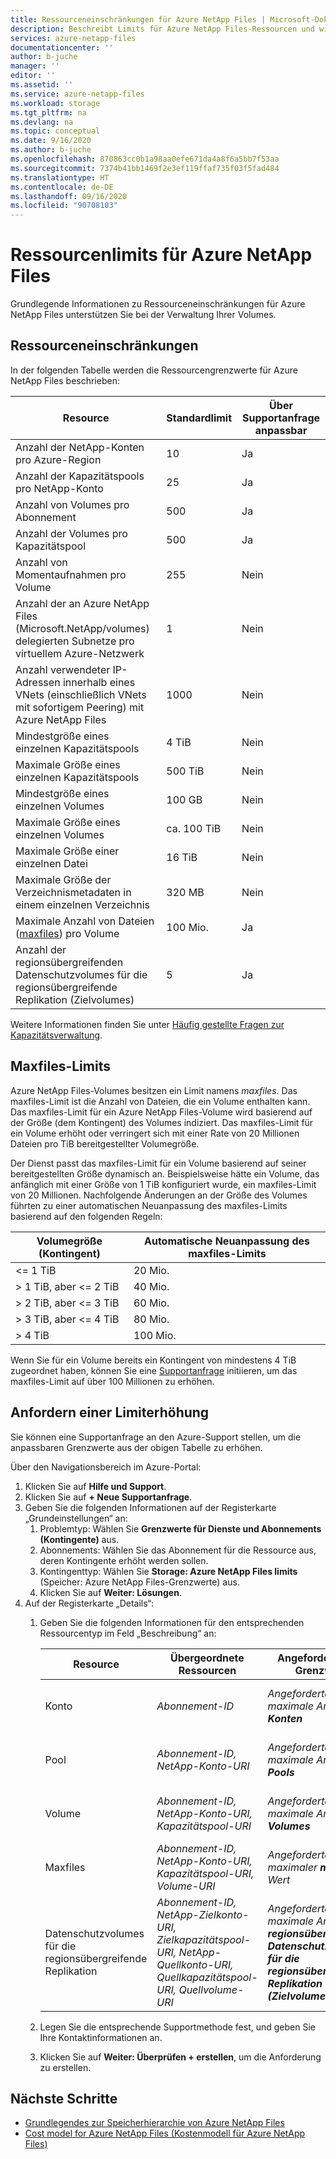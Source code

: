 ```yaml
---
title: Ressourceneinschränkungen für Azure NetApp Files | Microsoft-Dokumentation
description: Beschreibt Limits für Azure NetApp Files-Ressourcen und wie eine Erhöhung des Ressourcenlimits angefordert wird.
services: azure-netapp-files
documentationcenter: ''
author: b-juche
manager: ''
editor: ''
ms.assetid: ''
ms.service: azure-netapp-files
ms.workload: storage
ms.tgt_pltfrm: na
ms.devlang: na
ms.topic: conceptual
ms.date: 9/16/2020
ms.author: b-juche
ms.openlocfilehash: 870863cc0b1a98aa0efe671da4a8f6a5bb7f53aa
ms.sourcegitcommit: 7374b41bb1469f2e3ef119ffaf735f03f5fad484
ms.translationtype: HT
ms.contentlocale: de-DE
ms.lasthandoff: 09/16/2020
ms.locfileid: "90708103"
---
```

# <a name="resource-limits-for-azure-netapp-files"></a>Ressourcenlimits für Azure NetApp Files

Grundlegende Informationen zu Ressourceneinschränkungen für Azure NetApp Files unterstützen Sie bei der Verwaltung Ihrer Volumes.

## <a name="resource-limits"></a>Ressourceneinschränkungen

In der folgenden Tabelle werden die Ressourcengrenzwerte für Azure NetApp Files beschrieben:

|  Resource  |  Standardlimit  |  Über Supportanfrage anpassbar  |
|----------------|---------------------|--------------------------------------|
|  Anzahl der NetApp-Konten pro Azure-Region   |  10    |  Ja   |
|  Anzahl der Kapazitätspools pro NetApp-Konto   |    25     |   Ja   |
|  Anzahl von Volumes pro Abonnement   |    500     |   Ja   |
|  Anzahl der Volumes pro Kapazitätspool     |    500   |    Ja     |
|  Anzahl von Momentaufnahmen pro Volume       |    255     |    Nein        |
|  Anzahl der an Azure NetApp Files (Microsoft.NetApp/volumes) delegierten Subnetze pro virtuellem Azure-Netzwerk    |   1   |    Nein    |
|  Anzahl verwendeter IP-Adressen innerhalb eines VNets (einschließlich VNets mit sofortigem Peering) mit Azure NetApp Files   |    1000   |    Nein   |
|  Mindestgröße eines einzelnen Kapazitätspools   |  4 TiB     |    Nein  |
|  Maximale Größe eines einzelnen Kapazitätspools    |  500 TiB   |   Nein   |
|  Mindestgröße eines einzelnen Volumes    |    100 GB    |    Nein    |
|  Maximale Größe eines einzelnen Volumes     |    ca. 100 TiB    |    Nein    |
|  Maximale Größe einer einzelnen Datei     |    16 TiB    |    Nein    |    
|  Maximale Größe der Verzeichnismetadaten in einem einzelnen Verzeichnis      |    320 MB    |    Nein    |    
|  Maximale Anzahl von Dateien ([maxfiles](#maxfiles)) pro Volume     |    100 Mio.    |    Ja    |   
|  Anzahl der regionsübergreifenden Datenschutzvolumes für die regionsübergreifende Replikation (Zielvolumes)     |    5    |    Ja    |     

Weitere Informationen finden Sie unter [Häufig gestellte Fragen zur Kapazitätsverwaltung](azure-netapp-files-faqs.md#capacity-management-faqs).

## <a name="maxfiles-limits"></a>Maxfiles-Limits <a name="maxfiles"></a> 

Azure NetApp Files-Volumes besitzen ein Limit namens *maxfiles*. Das maxfiles-Limit ist die Anzahl von Dateien, die ein Volume enthalten kann. Das maxfiles-Limit für ein Azure NetApp Files-Volume wird basierend auf der Größe (dem Kontingent) des Volumes indiziert. Das maxfiles-Limit für ein Volume erhöht oder verringert sich mit einer Rate von 20 Millionen Dateien pro TiB bereitgestellter Volumegröße. 

Der Dienst passt das maxfiles-Limit für ein Volume basierend auf seiner bereitgestellten Größe dynamisch an. Beispielsweise hätte ein Volume, das anfänglich mit einer Größe von 1 TiB konfiguriert wurde, ein maxfiles-Limit von 20 Millionen. Nachfolgende Änderungen an der Größe des Volumes führten zu einer automatischen Neuanpassung des maxfiles-Limits basierend auf den folgenden Regeln: 

|    Volumegröße (Kontingent)     |  Automatische Neuanpassung des maxfiles-Limits    |
|----------------------------|-------------------|
|    <= 1 TiB                |    20 Mio.     |
|    > 1 TiB, aber <= 2 TiB    |    40 Mio.     |
|    > 2 TiB, aber <= 3 TiB    |    60 Mio.     |
|    > 3 TiB, aber <= 4 TiB    |    80 Mio.     |
|    > 4 TiB                 |    100 Mio.    |

Wenn Sie für ein Volume bereits ein Kontingent von mindestens 4 TiB zugeordnet haben, können Sie eine [Supportanfrage](#limit_increase) initiieren, um das maxfiles-Limit auf über 100 Millionen zu erhöhen.

## <a name="request-limit-increase"></a>Anfordern einer Limiterhöhung <a name="limit_increase"></a> 

Sie können eine Supportanfrage an den Azure-Support stellen, um die anpassbaren Grenzwerte aus der obigen Tabelle zu erhöhen. 

Über den Navigationsbereich im Azure-Portal: 

1. Klicken Sie auf **Hilfe und Support**.
2. Klicken Sie auf **+ Neue Supportanfrage**.
3. Geben Sie die folgenden Informationen auf der Registerkarte „Grundeinstellungen“ an: 
    1. Problemtyp: Wählen Sie **Grenzwerte für Dienste und Abonnements (Kontingente)** aus.
    2. Abonnements: Wählen Sie das Abonnement für die Ressource aus, deren Kontingente erhöht werden sollen.
    3. Kontingenttyp: Wählen Sie **Storage: Azure NetApp Files limits** (Speicher: Azure NetApp Files-Grenzwerte) aus.
    4. Klicken Sie auf **Weiter: Lösungen**.
4. Auf der Registerkarte „Details“:
    1. Geben Sie die folgenden Informationen für den entsprechenden Ressourcentyp im Feld „Beschreibung“ an:

        |  Resource  |    Übergeordnete Ressourcen      |    Angeforderte neue Grenzwerte     |    Grund für die Kontingenterhöhung       |
        |----------------|------------------------------|---------------------------------|------------------------------------------|
        |  Konto |  *Abonnement-ID*   |  *Angeforderte neue maximale Anzahl an **Konten***    |  *Szenario oder Anwendungsfall, das zur Anforderung geführt hat*  |
        |  Pool    |  *Abonnement-ID, NetApp-Konto-URI*  |  *Angeforderte neue maximale Anzahl an **Pools***   |  *Szenario oder Anwendungsfall, das zur Anforderung geführt hat*  |
        |  Volume  |  *Abonnement-ID, NetApp-Konto-URI, Kapazitätspool-URI*   |  *Angeforderte neue maximale Anzahl an **Volumes***     |  *Szenario oder Anwendungsfall, das zur Anforderung geführt hat*  |
        |  Maxfiles  |  *Abonnement-ID, NetApp-Konto-URI, Kapazitätspool-URI, Volume-URI*   |  *Angeforderter neuer maximaler **maxfiles**-Wert*     |  *Szenario oder Anwendungsfall, das zur Anforderung geführt hat*  |    
        |  Datenschutzvolumes für die regionsübergreifende Replikation  |  *Abonnement-ID, NetApp-Zielkonto-URI, Zielkapazitätspool-URI, NetApp-Quellkonto-URI, Quellkapazitätspool-URI, Quellvolume-URI*   |  *Angeforderte neue maximale Anzahl der **regionsübergreifenden Datenschutzvolumes für die regionsübergreifende Replikation (Zielvolumes)***     |  *Szenario oder Anwendungsfall, das zur Anforderung geführt hat*  |    

    2. Legen Sie die entsprechende Supportmethode fest, und geben Sie Ihre Kontaktinformationen an.

    3. Klicken Sie auf **Weiter: Überprüfen + erstellen**, um die Anforderung zu erstellen. 


## <a name="next-steps"></a>Nächste Schritte  

- [Grundlegendes zur Speicherhierarchie von Azure NetApp Files](azure-netapp-files-understand-storage-hierarchy.md)
- [Cost model for Azure NetApp Files (Kostenmodell für Azure NetApp Files)](azure-netapp-files-cost-model.md)
